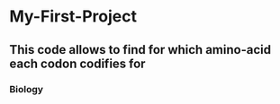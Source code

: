 # My-First-Project
## This code allows to find for which amino-acid each codon codifies for
### Biology
